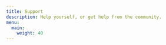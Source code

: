 ```yaml
---
title: Support 
description: Help yourself, or get help from the community.
menu:
  main:
    weight: 40
---
```

